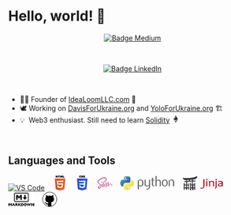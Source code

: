 # Hello, world! 👋

<div align = center>

[![Badge Medium]][Medium]

<br>

[![Badge LinkedIn]][LinkedIn]

[Badge Medium]: https://img.shields.io/badge/Medium-ilya0x-FFFFFF?color=FFFFFF&logo=dev&logoColor=FFFFFF&labelColor=000000
[Medium]: https://medium.com/@ilya0x
[Badge LinkedIn]: https://img.shields.io/badge/LinkedIn-Ilya_Podobedov-FFFFFF?color=FFFFFF&logo=LinkedIn&logoColor=FFFFFF&labelColor=0077B5
[LinkedIn]: https://www.linkedin.com/in/ilya0x
</div>
<br>

- 👨‍💼&nbsp;Founder of <a href="https://idealoomllc.com" target=”_blank”>IdeaLoomLLC.com</a> 💭
- 🕊&nbsp;Working on <a href="https://davisforukraine.org" target=”_blank”>DavisForUkraine.org</a> and <a href="https://yoloforukraine.org" target=”_blank”>YoloForUkraine.org</a> 🏗
- 💡&nbsp;&nbsp;Web3 enthusiast. Still need to learn <a
  href="https://soliditylang.org/" target=”_blank”>Solidity</a> <img
  src="images/ethereum-15.png">

<br>

## Languages and Tools

[![VS Code](images/vscode-30.png "Visual Studio
Code")](https://code.visualstudio.com/) &nbsp;&nbsp;
[![HTML5](images/html5-full-30.png "HTML")](https://html5.org/) &nbsp;&nbsp;
[![CSS3](images/css3-full-30.png
"CSS")](https://www.w3.org/Style/CSS/Overview.en.html) &nbsp;&nbsp;
[![Sass](images/sass5-30.png "Sass")](https://sass-lang.com) &nbsp;&nbsp;
[![Python](images/python-full-30.png "Python")](https://www.python.org/)
&nbsp;&nbsp; [![Jinja](images/jinja-full-30.png
"Jinja")](https://jinja.palletsprojects.com/en/3.1.x/) &nbsp;&nbsp;
&nbsp;&nbsp; [![Markdown](images/markdown-full-30.png
"Markdown")](https://www.markdownguide.org/) &nbsp;&nbsp;
[![GitHub](images/github-30.png "GitHub")](https://github.com/)
